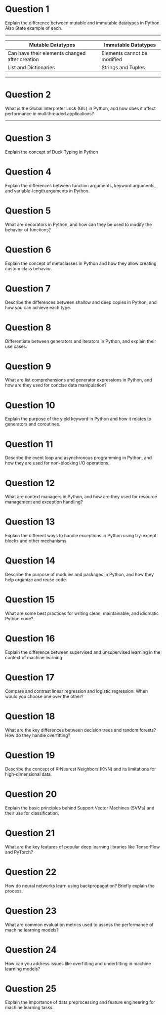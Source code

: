 # Question 1
Explain the difference between mutable and immutable datatypes in Python. Also State example of each.
***
|Mutable Datatypes|Immutable Datatypes|
|-----------------|-------------------|
|Can have their elements changed after creation|Elements cannot be modified|
|List and Dictionaries|Strings and Tuples|
***
# Question 2
What is the Global Interpreter Lock (GIL) in Python, and how does it affect performance in multithreaded applications?
***
# Question 3
Explain the concept of Duck Typing in Python
# Question 4
Explain the differences between function arguments, keyword arguments, and variable-length arguments in Python.
# Question 5
What are decorators in Python, and how can they be used to modify the behavior of functions?
# Question 6
Explain the concept of metaclasses in Python and how they allow creating custom class behavior.
# Question 7
Describe the differences between shallow and deep copies in Python, and how you can achieve each type.
# Question 8
Differentiate between generators and iterators in Python, and explain their use cases.
# Question 9
What are list comprehensions and generator expressions in Python, and how are they used for concise data manipulation?
# Question 10
Explain the purpose of the yield keyword in Python and how it relates to generators and coroutines.
# Question 11
Describe the event loop and asynchronous programming in Python, and how they are used for non-blocking I/O operations.
# Question 12
What are context managers in Python, and how are they used for resource management and exception handling?
# Question 13
Explain the different ways to handle exceptions in Python using try-except blocks and other mechanisms.
# Question 14
Describe the purpose of modules and packages in Python, and how they help organize and reuse code.
# Question 15
What are some best practices for writing clean, maintainable, and idiomatic Python code?
# Question 16
Explain the difference between supervised and unsupervised learning in the context of machine learning.
# Question 17
Compare and contrast linear regression and logistic regression. When would you choose one over the other?
# Question 18
What are the key differences between decision trees and random forests? How do they handle overfitting?
# Question 19
Describe the concept of K-Nearest Neighbors (KNN) and its limitations for high-dimensional data.
# Question 20
Explain the basic principles behind Support Vector Machines (SVMs) and their use for classification.
# Question 21
What are the key features of popular deep learning libraries like TensorFlow and PyTorch?
# Question 22
How do neural networks learn using backpropagation? Briefly explain the process.
# Question 23
What are common evaluation metrics used to assess the performance of machine learning models?
# Question 24
How can you address issues like overfitting and underfitting in machine learning models?
# Question 25
Explain the importance of data preprocessing and feature engineering for machine learning tasks.
